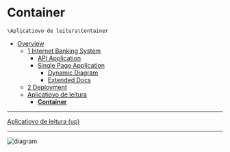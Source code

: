 # Container

`\Aplicatiovo de leitura\Container`

* [Overview](../../README.md)
  * [1 Internet Banking System](../../1%20Internet%20Banking%20System/README.md)
    * [API Application](../../1%20Internet%20Banking%20System/API%20Application/README.md)
    * [Single Page Application](../../1%20Internet%20Banking%20System/Single%20Page%20Application/README.md)
      * [Dynamic Diagram](../../1%20Internet%20Banking%20System/Single%20Page%20Application/Dynamic%20Diagram/README.md)
      * [Extended Docs](../../1%20Internet%20Banking%20System/Single%20Page%20Application/Extended%20Docs/README.md)
  * [2 Deployment](../../2%20Deployment/README.md)
  * [Aplicatiovo de leitura](../../Aplicatiovo%20de%20leitura/README.md)
    * [**Container**](../../Aplicatiovo%20de%20leitura/Container/README.md)

---

[Aplicatiovo de leitura (up)](../../Aplicatiovo%20de%20leitura/README.md)

---

![diagram](https://www.plantuml.com/plantuml/svg/0/ZLNBRXen5Dr7oZ-uio8IXKrNNOKGcb3HX3AJ9bqXut69LOyzyOCaH5tqKw8kebRg2lKBviTwRSymFAko0Czzd7FlkTV3iJPO6PlnmuDNJ11kKufkZSdrstPRuVlMb9bREx6QAYA5eSAqYCpQE5KCYnctkMrttxmUSYpCrOT1csD3jG7Jk0lHc0cgMha7FpmOT3vVNYNZwtvoFXxqpdeNfuqZPuyVjQ5P8sRk1pTHL9uYE7PopWWsR2OHr3MWp5Y5tV6iUDPDL7oVMep0OUUHnnfIfQLeT8nKuuGImOWSXop0TDZEWvBYftUXskN8HZHNL4EB64bagXWmvLBeudb6ESefnuXNPKYDCfgoL49ConMmIj_b3A1enLa-Rl6GO4TtbY9h66Tpi6e4UizOyG8dQ7OQcdqEpN8xtoQJ8fKP4qmk-Rob-0scRSxQv-31mTBYbo0CXpRggOnFf1KfLe-Dk5zFHgC-bAo4rD7Hq-41Wizot8rEdgyDBcf6xxWr4BynqAnOU4anI4aafyOFjXHNkphMWKym-Kf52Y3b2P1R5xq4GXH5dM4_GireK2ocGE2G19qM2m8jKfGhIQZME0C1VCifJkLE2a7agVDv5dXmmTu0PF770OfXBcKdAiDpAchCgdBWO-AB17VnKloXskz9EUOTdDTq4YI30u9Jq4SApn4Fbnr20IlYtKEmLuu-v58PH_N3Lu7LdOK0J_Hjvo1xguFiFMmCiWm7UwCt6a8eV4Tr1e97uFH9eG06RKrLNS1IMiy-eho-sVklvOXYl_chqzzEhQ_KY18wsTHPomai0YotjfdSWx1wJ_uF9C3iBJtCxYhSt8fqlThT8SvOhtHFp1XUNI6repWtX_VnvKNxF4c6SOMq15dRtcezzwwb1pizwLOmrHvkAFs9QHjce-3TPug5Ok6bjA5pbLukJTZAUXlBofle1lubuiiE12Kt2JmEufjDY4rL24wnDahkasNjjV5lYK9r_PqhwqGRzjiks-KTGmByS_q5)